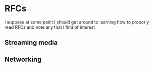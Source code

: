 # RFCs
I suppose at some point I should get around to learning how to properly read RFCs and note any that I find of interest

## Streaming media

## Networking
